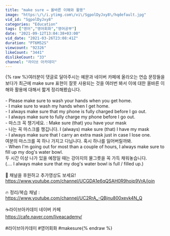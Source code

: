 ```yaml
---
title: "make sure → 올바른 이해와 활용"
image: "https:\/\/i.ytimg.com\/vi\/SgpolDyJxy8\/hqdefault.jpg"
vid_id: "SgpolDyJxy8"
categories: "Education"
tags: ["영어","영어회화","영어공부"]
date: "2021-09-12T13:04:38+03:00"
vid_date: "2021-03-26T23:08:41Z"
duration: "PT6M52S"
viewcount: "92326"
likeCount: "3441"
dislikeCount: "33"
channel: "라이브 아카데미"
---
```

{% raw %}여러분이 댓글로 달아주시는 예문과 네이버 카페에 올라오는 연습 문장들을 보다가 최근에 make sure 표현이 잘못 사용되는 것을 여러번 봐서 이에 대한 올바른 이해와 활용에 대해서 짧게 정리해봤습니다.<br /><br />- Please make sure to wash your hands when you get home.<br />- I make sure to wash my hands when I get home.<br />- I always make sure that my phone is fully charged before I go out.<br />- I always make sure to fully charge my phone before I go out.<br />- 마스크 꼭 챙기세요. : Make sure (that) you have your mask<br />- 나는 꼭 마스크를 챙깁니다. I (always) make sure (that) I have my mask<br />- I always make sure that I carry an extra mask just in case I lose one.<br />여분의 마스크를 꼭 하나 가지고 다닙니다. 혹시 하나를 잃어버릴까봐.<br />- When I'm going out for most than a couple of hours, I always make sure to fill up my dog's water bowl.<br />두 시간 이상 나가 있을 예정일 때는 강아지의 물그릇을 꼭 가득 채워놓습니다.<br />(.... I always make sure that my dog's water bowl is full / filled up.)<br /><br />🤝 채널을 후원하고 추가영상도 보세요!<br /><a rel="nofollow" target="blank" href="https://www.youtube.com/channel/UCGDA1e6qQSAH0R9hoip9VrA/join">https://www.youtube.com/channel/UCGDA1e6qQSAH0R9hoip9VrA/join</a><br /><br />🔥 정리/복습 채널 :<br /><a rel="nofollow" target="blank" href="https://www.youtube.com/channel/UC2RrA_-QBjnu800xevk4N_Q">https://www.youtube.com/channel/UC2RrA_-QBjnu800xevk4N_Q</a><br /><br />☕️라이브아카데미 네이버 카페<br /><a rel="nofollow" target="blank" href="https://cafe.naver.com/liveacademy/">https://cafe.naver.com/liveacademy/</a><br /><br />#라이브아카데미 #영어회화 #makesure{% endraw %}
